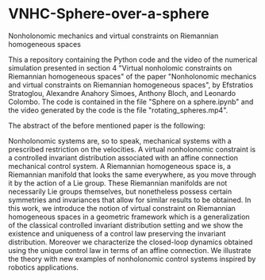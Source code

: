 # VNHC-Sphere-over-a-sphere

Nonholonomic mechanics and virtual constraints on Riemannian homogeneous spaces

This a repository containing the Python code and the video of the numerical simulation presented in section 4 "Virtual nonholomic constraints on Riemannian homogeneous spaces" of the paper "Nonholonomic mechanics and virtual constraints on Riemannian homogeneous spaces", by Efstratios Stratoglou, Alexandre Anahory Simoes, Anthony Bloch, and Leonardo Colombo. The code is contained in the file "Sphere on a sphere.ipynb" and the video generated by the code is the file "rotating_spheres.mp4".

The abstract of the before mentioned paper is the following:

Nonholonomic systems are, so to speak, mechanical systems with a prescribed restriction on the velocities. A virtual nonholonomic constraint is a controlled invariant distribution associated with an affine connection mechanical control system. A Riemannian homogeneous space is, a Riemannian manifold that looks the same everywhere, as you move through it by the action of a Lie group. These Riemannian manifolds are not necessarily Lie groups themselves, but nonetheless possess certain symmetries and invariances that allow for similar results to be obtained. In this work, we introduce the notion of virtual constraint on Riemannian homogeneous spaces in a geometric framework which is a generalization of the classical controlled invariant distribution setting and we show the existence and uniqueness of a control law preserving the invariant distribution. Moreover we characterize the closed-loop dynamics obtained using the unique control law in terms of an affine connection. We illustrate the theory with new examples of nonholonomic control systems inspired by robotics applications.

